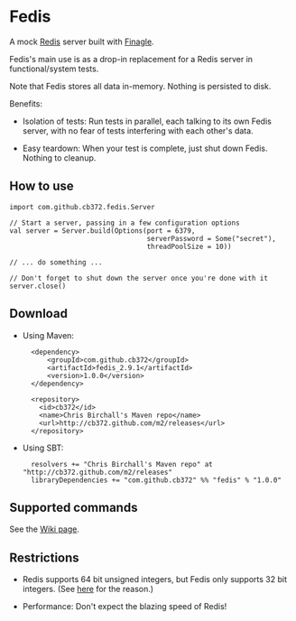 # Fedis

A mock [Redis](http://redis.io/) server built with [Finagle](https://github.com/twitter/finagle).

Fedis's main use is as a drop-in replacement for a Redis server in functional/system tests.

Note that Fedis stores all data in-memory. Nothing is persisted to disk.

Benefits:

* Isolation of tests: Run tests in parallel, each talking to its own Fedis server, with no fear of tests interfering with each other's data.

* Easy teardown: When your test is complete, just shut down Fedis. Nothing to cleanup.

## How to use

    import com.github.cb372.fedis.Server

    // Start a server, passing in a few configuration options
    val server = Server.build(Options(port = 6379,
                                      serverPassword = Some("secret"),
                                      threadPoolSize = 10))

    // ... do something ...

    // Don't forget to shut down the server once you're done with it
    server.close()

## Download

* Using Maven:

        <dependency>
            <groupId>com.github.cb372</groupId>
            <artifactId>fedis_2.9.1</artifactId>
            <version>1.0.0</version>
        </dependency>
        
        <repository>
          <id>cb372</id>
          <name>Chris Birchall's Maven repo</name>
          <url>http://cb372.github.com/m2/releases</url>
        </repository>

* Using SBT:

        resolvers += "Chris Birchall's Maven repo" at "http://cb372.github.com/m2/releases"
        libraryDependencies += "com.github.cb372" %% "fedis" % "1.0.0"

## Supported commands

See the [Wiki page](https://github.com/cb372/fedis/wiki/Supported-Redis-Commands).

## Restrictions

* Redis supports 64 bit unsigned integers, but Fedis only supports 32 bit integers. (See [here](https://github.com/twitter/finagle/pull/87) for the reason.)

* Performance: Don't expect the blazing speed of Redis!
